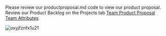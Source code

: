 Please review our productproposal.md code to view our product proposal.
Review our Product Backlog on the Projects tab
 [Team Product Proposal](https://github.com/sydkeet/fantastic-spork/wiki/Team-Product-Proposal)\
[Team Attributes](https://github.com/sydkeet/fantastic-spork/wiki/Team-Attributes)

![oxyjfznfx1u21](https://user-images.githubusercontent.com/89217492/134563543-45b610d8-6746-4667-bdb5-f2e32a3a9b4f.jpg)




